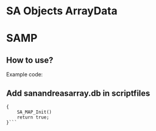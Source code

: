 # SA Objects ArrayData
# SAMP

**How to use?**
-
Example code:

Add sanandreasarray.db
	in scriptfiles
-	
```public OnGameModeInit()
{
	SA_MAP_Init()
	return true;
}```
